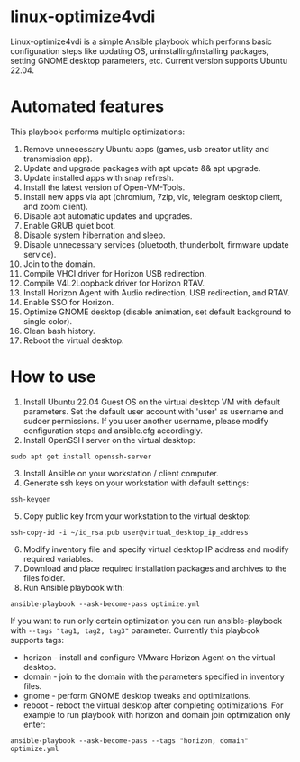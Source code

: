 # linux-optimize4vdi
Linux-optimize4vdi is a simple Ansible playbook which performs basic configuration steps like updating OS, uninstalling/installing packages, setting GNOME desktop parameters, etc. Current version supports Ubuntu 22.04.

Automated features
==================
This playbook performs multiple optimizations:
1. Remove unnecessary Ubuntu apps (games, usb creator utility and transmission app).
2. Update and upgrade packages with apt update && apt upgrade.
3. Update installed apps with snap refresh.
4. Install the latest version of Open-VM-Tools.
5. Install new apps via apt (chromium, 7zip, vlc, telegram desktop client, and zoom client).
6. Disable apt automatic updates and upgrades.
7. Enable GRUB quiet boot.
8. Disable system hibernation and sleep.
9. Disable unnecessary services (bluetooth, thunderbolt, firmware update service).
10. Join to the domain.
11. Compile VHCI driver for Horizon USB redirection.
12. Compile V4L2Loopback driver for Horizon RTAV.
13. Install Horizon Agent with Audio redirection, USB redirection, and RTAV.
14. Enable SSO for Horizon.
15. Optimize GNOME desktop (disable animation, set default background to single color).
16. Clean bash history.
17. Reboot the virtual desktop.

How to use
==========
1. Install Ubuntu 22.04 Guest OS on the virtual desktop VM with default parameters. Set the default user account with 'user' as username and sudoer permissions. If you user another username, please modify configuration steps and ansible.cfg accordingly.
2. Install OpenSSH server on the virtual desktop:
```
sudo apt get install openssh-server
```
3. Install Ansible on your workstation / client computer.
4. Generate ssh keys on your workstation with default settings:
```
ssh-keygen
```
5. Copy public key from your workstation to the virtual desktop:
```
ssh-copy-id -i ~/id_rsa.pub user@virtual_desktop_ip_address
```
6. Modify inventory file and specify virtual desktop IP address and modify required variables.
7. Download and place required installation packages and archives to the files folder.
8. Run Ansible playbook with:
```
ansible-playbook --ask-become-pass optimize.yml
```
If you want to run only certain optimization you can run ansible-playbook with `--tags "tag1, tag2, tag3"` parameter. Currently this playbook supports tags:
- horizon - install and configure VMware Horizon Agent on the virtual desktop.
- domain - join to the domain with the parameters specified in inventory files.
- gnome - perform GNOME desktop tweaks and optimizations.
- reboot - reboot the virtual desktop after completing optimizations.
For example to run playbook with horizon and domain join optimization only enter:
```
ansible-playbook --ask-become-pass --tags "horizon, domain" optimize.yml
```
